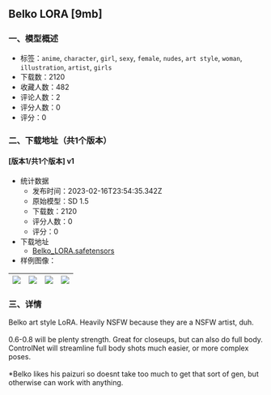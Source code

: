## Belko LORA [9mb]
### 一、模型概述

- 标签：`anime`, `character`, `girl`, `sexy`, `female`, `nudes`, `art style`, `woman`, `illustration`, `artist`, `girls`
- 下载数：2120
- 收藏人数：482
- 评论人数：2
- 评分人数：0
- 评分：0

### 二、下载地址（共1个版本）

#### [版本1/共1个版本] v1

- 统计数据
  - 发布时间：2023-02-16T23:54:35.342Z
  - 原始模型：SD 1.5
  - 下载数：2120
  - 评分人数：0
  - 评分：0
- 下载地址
  - [Belko_LORA.safetensors](https://civitai.com/api/download/models/11387)
- 样例图像：

| <img src="https://image.civitai.com/xG1nkqKTMzGDvpLrqFT7WA/935366ef-5952-4e79-3e3e-6b799d2dc700/width=450/109534.jpeg" /> | <img src="https://image.civitai.com/xG1nkqKTMzGDvpLrqFT7WA/4bda83be-d8f8-4b12-ad6e-3510f5e9c600/width=450/109533.jpeg" /> | <img src="https://image.civitai.com/xG1nkqKTMzGDvpLrqFT7WA/f71e67d8-8e28-4349-8e03-7b85ff473d00/width=450/109532.jpeg" /> | <img src="https://image.civitai.com/xG1nkqKTMzGDvpLrqFT7WA/01cb5f0b-7757-45dd-b14a-741d8acf2200/width=450/109531.jpeg" /> |
| ---- | ---- | ---- | ---- |


### 三、详情
<p>Belko art style LoRA. Heavily NSFW because they are a NSFW artist, duh.<br /><br />0.6-0.8 will be plenty strength. Great for closeups, but can also do full body. ControlNet will streamline full body shots much easier, or more complex poses.<br /><br />*Belko likes his paizuri so doesnt take too much to get that sort of gen, but otherwise can work with anything.</p>